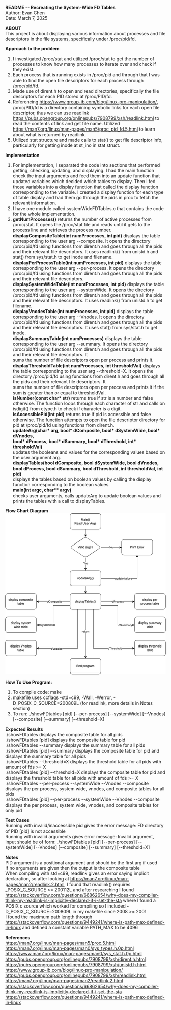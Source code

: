 __README -- Recreating the System-Wide FD Tables__ <br />
Author: Evan Chen <br />
Date: March 7, 2025 <br />

__ABOUT__ <br />
This project is about displaying various information about processes and file descriptors in the file systems, specifically under /proc/pid/fd.

__Approach to the problem__ <br />
1. I investigated /proc/stat and utilized /proc/stat to get the number of processes to know how many processes to iterate over and check if they exist.
2. Each process that is running exists in /proc/pid and through that I was able to find the open file descriptors for each process through /proc/pid/fd.
3. Made use of dirent.h to open and read directories, specifically the file descriptors for each PID stored
at /proc/PID/fd.
4. Referencing https://www.group-ib.com/blog/linux-pro-manipulation/, /proc/PID/fd is a directory
containing symbolic links for each open file descriptor, thus we can use readlink https://pubs.opengroup.org/onlinepubs/7908799/xsh/readlink.html to read the contents of link and get file name.
Utilized https://man7.org/linux/man-pages/man5/proc_pid_fd.5.html to learn about what is returned by readlink.
5. Utilized stat structure and made calls to stat() to get file descriptor info, particularly for getting inode at st_ino in stat struct.

__Implementation__ <br />
1. For implementation, I separated the code into sections that performed getting, checking, updating, and displaying.
   I had the main function check the input arguments and feed them into an update function that updated variables
   which decided which tables to display. Then I fed those variables into a display function that called the display function
   corresponding to the variable. I created a display function for each type of table display and had them go through the pids
   in proc to fetch the relevant information.
2. I have one module called systemWideFDTables.c that contains the code for the whole implementation.
3. __getNumProcesses()__ returns the number of active processes from /proc/stat. It opens the /proc/stat file and reads
   until it gets to the process line and retrieves the process number. <br />
   __displayCompositeTable(int numProcesses, int pid)__ displays the table corresponding to the user arg --composite. It opens
   the directory /proc/pid/fd using functions from dirent.h and goes through all the pids and their relevant file descriptors. It uses          readlink() from unistd.h and stat() from sys/stat.h to get inode and filename. <br />
   __displayPerProcessTable(int numProcesses, int pid)__ displays the table corresponding to the user arg --per-process. It opens
   the directory /proc/pid/fd using functions from dirent.h and goes through all the pids and their relevant file descriptors. <br />
   __displaySystemWideTable(int numProcesses, int pid)__ displays the table corresponding to the user arg --systemWide. It opens
   the directory /proc/pid/fd using functions from dirent.h and goes through all the pids and their relevant file descriptors. It uses          readlink() from unistd.h to get filename. <br />
   __displayVnodesTable(int numProcesses, int pid)__ displays the table corresponding to the user arg --Vnodes. It opens
   the directory /proc/pid/fd using functions from dirent.h and goes through all the pids and their relevant file descriptors. It uses          stat() from sys/stat.h to get inode. <br />
   __displaySummaryTable(int numProcesses)__ displays the table corresponding to the user arg --summary. It opens
   the directory /proc/pid/fd using functions from dirent.h and goes through all the pids and their relevant file descriptors. It        
   sums the number of file descriptors open per process and prints it. <br />
   __displayThresholdTable(int numProcesses, int thresholdVal)__ displays the table corresponding to the user arg --threshold=X. It opens
   the directory /proc/pid/fd using functions from dirent.h and goes through all the pids and their relevant file descriptors. It        
   sums the number of file descriptors open per process and prints it if the sum is greater than or equal to thresholdVal. <br />
   __isNumber(const char* str)__ returns true if str is a number and false otherwise. The function loops through each character of str
   and calls on isdigit() from ctype.h to check if character is a digit. <br />
   __isAccessiblePid(int pid)__ returns true if pid is accessible and false otherwise. The function attempts to open the file descriptor
   directory for pid at /proc/pid/fd using functions from dirent.h. <br />
   __updateArg(char* arg, bool* dComposite, bool* dSystemWide, bool* dVnodes, <br />
		bool* dProcess, bool* dSummary, bool* dThreshold, int* thresholdVal)__ <br />
   updates the booleans and values for the corresponding values based on the user argument arg. <br />
   __displayTables(bool dComposite, bool dSystemWide, bool dVnodes, <br />
      bool dProcess, bool dSummary, bool dThreshold, int thresholdVal, int pid)__ <br />
   displays the tables based on boolean values by calling the display function corresponding to the boolean values. <br />
   __main(int argc, char** argv)__ <br />
   checks user arguments, calls updateArg to update boolean values and prints the tables with a call to displayTables. <br />

__Flow Chart Diagram__ <br />
![flow chart diagram](https://github.com/EvanCin/CSCB09/blob/main/assignments/a2/B09Diagram.drawio.png)

__How To Use Program:__ <br />
1. To compile code: make <br />
2. makefile uses ccflags -std=c99, -Wall, -Werror, -D_POSIX_C_SOURCE=200809L (for readlink, more details in Notes section) <br />
3. To run: ./showFDtables [pid] [--per-process] [--systemWide] [--Vnodes] [--composite] [--summary] [--threshold=X] <br />

__Expected Results__ <br />
./showFDtables displays the composite table for all pids <br />
./showFDtables [pid] displays the composite table for pid <br />
./showFDtables --summary displays the summary table for all pids <br />
./showFDtables [pid] --summary displays the composite table for pid and displays the summary table for all pids <br />
./showFDtables --threshold=X displays the threshold table for all pids with amount of fds >= X <br />
./showFDtables [pid] --threshold=X displays the composite table for pid and displays the threshold table for all pids with amount of fds >= X <br />
./showFDtables --per-process --systemWide --Vnodes --composite displays the per process, system wide, vnodes, and composite tables for all pids <br />
./showFDtables [pid] --per-process --systemWide --Vnodes --composite displays the per process, system wide, vnodes, and composite tables for only pid <br />

__Test Cases__ <br />
Running with invalid/inaccessible pid gives the error message: FD directory of PID [pid] is not accessible <br />
Running with invalid arguments gives error message: Invalid argument, input should be of form: ./showFDtables [pid] [--per-process] [--systemWide] [--Vnodes] [--composite] [--summary] [--threshold=X] <br />

__Notes__ <br />
PID argument is a positional argument and should be the first arg if used <br />
If no arguments are given then the output is the composite table <br />
When compiling with std=c99, readlink gives an error saying implicit declaration, so after looking at https://man7.org/linux/man-pages/man2/readlink.2.html, I found that readlink() requires _POSIX_C_SOURCE >= 200112L and after researching I found https://stackoverflow.com/questions/66862654/why-does-my-compiler-think-my-readlink-is-implicitly-declared-if-i-set-the-sta where I found a POSIX c source which worked for compiling so I included -D_POSIX_C_SOURCE=200809L in my makefile since 2008 >= 2001 <br />
I found the maximum path length through https://stackoverflow.com/questions/9449241/where-is-path-max-defined-in-linux and
defined a constant variable PATH_MAX to be 4096 <br />

__References__ <br />
https://man7.org/linux/man-pages/man5/proc.5.html
https://man7.org/linux/man-pages/man0/sys_types.h.0p.html
https://www.man7.org/linux/man-pages/man0/sys_stat.h.0p.html
https://pubs.opengroup.org/onlinepubs/7908799/xsh/dirent.h.html
https://pubs.opengroup.org/onlinepubs/7908799/xsh/unistd.h.html
https://www.group-ib.com/blog/linux-pro-manipulation/
https://pubs.opengroup.org/onlinepubs/7908799/xsh/readlink.html
https://man7.org/linux/man-pages/man2/readlink.2.html
https://stackoverflow.com/questions/66862654/why-does-my-compiler-think-my-readlink-is-implicitly-declared-if-i-set-the-sta
https://stackoverflow.com/questions/9449241/where-is-path-max-defined-in-linux
